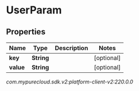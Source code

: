 # UserParam


## Properties

| Name | Type | Description | Notes |
| ------------ | ------------- | ------------- | ------------- |
| **key** | **String** |  |  [optional] |
| **value** | **String** |  |  [optional] |




_com.mypurecloud.sdk.v2:platform-client-v2:220.0.0_
